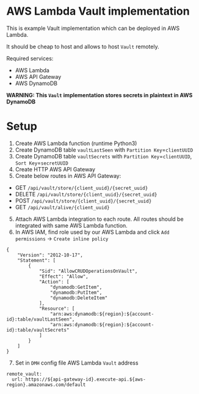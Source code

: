 # AWS Lambda Vault implementation
This is example Vault implementation which can be deployed in AWS Lambda.

It should be cheap to host and allows to host `Vault` remotely.

Required services:
- AWS Lambda
- AWS API Gateway
- AWS DynamoDB

**WARNING: This `Vault` implementation stores secrets in plaintext in AWS DynamoDB**

# Setup
1. Create AWS Lambda function (runtime Python3)
2. Create DynamoDB table `vaultLastSeen` with `Partition Key`=`clientUUID`
3. Create DynamoDB table `vaultSecrets` with `Partition Key`=`clientUUID`, `Sort Key`=`secretUUID`
3. Create HTTP AWS API Gateway
4. Create below routes in AWS API Gateway:
  - GET `/api/vault/store/{client_uuid}/{secret_uuid}`
  - DELETE `/api/vault/store/{client_uuid}/{secret_uuid}`
  - POST `/api/vault/store/{client_uuid}/{secret_uuid}`
  - GET  `/api/vault/alive/{client_uuid}`
5. Attach AWS Lambda integration to each route. All routes should be integrated with same AWS Lambda function.
6. In AWS IAM, find role used by our AWS Lambda and click `Add permissions` -> `Create inline policy`
```
{
	"Version": "2012-10-17",
	"Statement": [
		{
			"Sid": "AllowCRUDOperationsOnVault",
			"Effect": "Allow",
			"Action": [
				"dynamodb:GetItem",
				"dynamodb:PutItem",
				"dynamodb:DeleteItem"
			],
			"Resource": [
				"arn:aws:dynamodb:${region}:${account-id}:table/vaultLastSeen",
				"arn:aws:dynamodb:${region}:${account-id}:table/vaultSecrets"
			]
		}
	]
}
```
7. Set in `DMH` config file AWS Lambda `Vault` address
```
remote_vault:
  url: https://${api-gateway-id}.execute-api.${aws-region}.amazonaws.com/default
```
